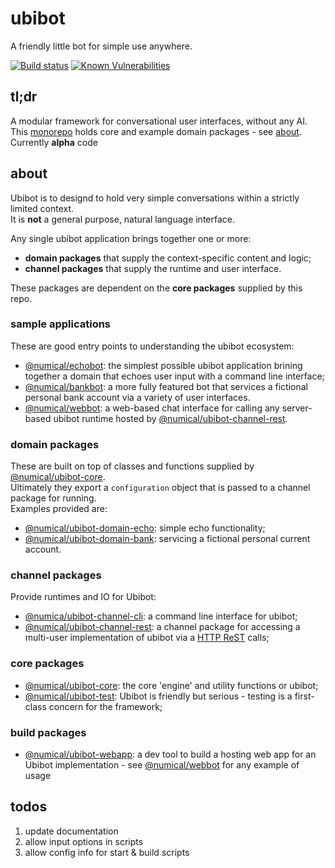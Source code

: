 # ubibot
A friendly little bot for simple use anywhere.

[![Build status](https://travis-ci.org/numical/ubibot.svg)](https://travis-ci.org/numical/ubibot)
[![Known Vulnerabilities](https://snyk.io/test/github/numical/ubibot/badge.svg)](https://snyk.io/test/github/numical/ubibot)
## tl;dr
A modular framework for conversational user interfaces, without any AI.  
This [monorepo](https://gomonorepo.org/) holds core and example domain packages - see [about](#about).   
Currently **alpha** code 

## about
Ubibot is to designd to hold very simple conversations within a strictly limited context.  
It is **not** a general purpose, natural language interface.  

Any single ubibot application brings together one or more:
* **domain packages** that supply the context-specific content and logic;
* **channel packages** that supply the runtime and user interface.

These packages are dependent on the **core packages** supplied by this repo.

### sample applications
These are good entry points to understanding the ubibot ecosystem:
* [@numical/echobot](packages/echobot/README.md): the simplest possible ubibot application brining together a domain that echoes user input with a command line interface;
* [@numical/bankbot](packages/bankbot/README.md): a more fully featured bot that services a fictional personal bank account via a variety of user interfaces.
* [@numical/webbot](packages/webbot/README.md): a web-based chat interface for calling any server-based ubibot runtime hosted by [@numical/ubibot-channel-rest](packages/ubibot-channel-rest/README.md).

### domain packages
These are built on top of classes and functions supplied by [@numical/ubibot-core](packages/ubibot-core/README.md).  
Ultimately they export a ```configuration``` object that is passed to a channel package for running.  
Examples provided are:

* [@numical/ubibot-domain-echo](packages/echobot/README.md):  simple echo functionality;
* [@numical/ubibot-domain-bank](packages/bankbot/README.md):  servicing a fictional personal current account.

### channel packages
Provide runtimes and IO for Ubibot:
* [@numica/ubibot-channel-cli](packages/ubibot-channel-cli/README.md): a command line interface for ubibot;
* [@numical/ubibot-channel-rest](packages/ubibot-channel-rest/README.md): a channel package for accessing a multi-user implementation of ubibot via a [HTTP ReST](https://www.restapitutorial.com/lessons/httpmethods.html) calls; 

### core packages
* [@numical/ubibot-core](packages/ubibot-core/README.md): the core 'engine' and utility functions or ubibot;
* [@numical/ubibot-test](packages/ubibot-test/README.md): Ubibot is friendly but serious - testing is a first-class concern for the framework;

### build packages
* [@numical/ubibot-webapp](packages/ubibot-webapp/README.md): a dev tool to build a hosting web app for an Ubibot implementation - see [@numical/webbot](packages/webbot/README.md) for any example of usage


## todos
1. update documentation
1. allow input options in scripts
1. allow config info for start & build scripts
